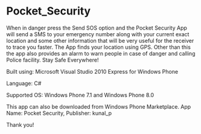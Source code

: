 Pocket_Security
===============

When in danger press the Send SOS option and the Pocket Security App will send a SMS to your emergency number along with your current exact location and some other information that will be very useful for the receiver to trace you faster. The App finds your location using GPS. Other than this the app also provides an alarm to warn people in case of danger and calling Police facility.
Stay Safe Everywhere!

Built using:
Microsoft Visual Studio 2010 Express for Windows Phone

Language: C#

Supported OS: Windows Phone 7.1 and Windows Phone 8.0

This app can also be downloaded from Windows Phone Marketplace. App Name: Pocket Security, Publisher: kunal_p

Thank you!

